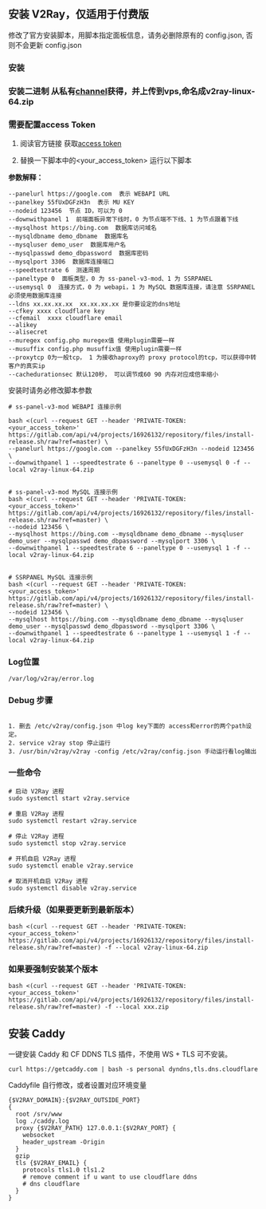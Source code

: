 ## 安装 V2Ray，仅适用于付费版

修改了官方安装脚本，用脚本指定面板信息，请务必删除原有的 config.json, 否则不会更新 config.json

### 安装 

### 安装二进制 从私有[channel](https://t.me/joinchat/AAAAAEnb_cwGUyQ2PLgt-g)获得，并上传到vps,命名成v2ray-linux-64.zip

### 需要配置access Token
1. 阅读官方链接 获取[access token](https://docs.gitlab.com/ee/user/profile/personal_access_tokens.html)

2. 替换一下脚本中的<your_access_token>
运行以下脚本

**参数解释：**

~~~
--panelurl https://google.com  表示 WEBAPI URL
--panelkey 55fUxDGFzH3n  表示 MU KEY
--nodeid 123456  节点 ID，可以为 0
--downwithpanel 1  前端面板异常下线时，0 为节点端不下线、1 为节点跟着下线
--mysqlhost https://bing.com  数据库访问域名
--mysqldbname demo_dbname  数据库名
--mysqluser demo_user  数据库用户名
--mysqlpasswd demo_dbpassword  数据库密码
--mysqlport 3306  数据库连接端口
--speedtestrate 6  测速周期
--paneltype 0  面板类型，0 为 ss-panel-v3-mod、1 为 SSRPANEL
--usemysql 0  连接方式，0 为 webapi，1 为 MySQL 数据库连接，请注意 SSRPANEL 必须使用数据库连接
--ldns xx.xx.xx.xx  xx.xx.xx.xx 是你要设定的dns地址
--cfkey xxxx cloudflare key
--cfemail  xxxx cloudflare email
--alikey  
--alisecret 
--muregex config.php muregex值 使用plugin需要一样
--musuffix config.php musuffix值 使用plugin需要一样
--proxytcp 0为一般tcp， 1 为接收haproxy的 proxy protocol的tcp，可以获得中转客户的真实ip
--cachedurationsec 默认120秒， 可以调节成60 90 内存对应成倍率缩小
~~~

安装时请务必修改脚本参数

~~~
# ss-panel-v3-mod WEBAPI 连接示例

bash <(curl --request GET --header 'PRIVATE-TOKEN: <your_access_token>' https://gitlab.com/api/v4/projects/16926132/repository/files/install-release.sh/raw?ref=master) \
--panelurl https://google.com --panelkey 55fUxDGFzH3n --nodeid 123456 \
--downwithpanel 1 --speedtestrate 6 --paneltype 0 --usemysql 0 -f --local v2ray-linux-64.zip


# ss-panel-v3-mod MySQL 连接示例
bash <(curl --request GET --header 'PRIVATE-TOKEN: <your_access_token>' https://gitlab.com/api/v4/projects/16926132/repository/files/install-release.sh/raw?ref=master) \
--nodeid 123456 \
--mysqlhost https://bing.com --mysqldbname demo_dbname --mysqluser demo_user --mysqlpasswd demo_dbpassword --mysqlport 3306 \
--downwithpanel 1 --speedtestrate 6 --paneltype 0 --usemysql 1 -f --local v2ray-linux-64.zip


# SSRPANEL MySQL 连接示例
bash <(curl --request GET --header 'PRIVATE-TOKEN: <your_access_token>' https://gitlab.com/api/v4/projects/16926132/repository/files/install-release.sh/raw?ref=master) \
--nodeid 123456 \
--mysqlhost https://bing.com --mysqldbname demo_dbname --mysqluser demo_user --mysqlpasswd demo_dbpassword --mysqlport 3306 \
--downwithpanel 1 --speedtestrate 6 --paneltype 1 --usemysql 1 -f --local v2ray-linux-64.zip
~~~

### Log位置

```
/var/log/v2ray/error.log
```

### Debug 步骤

```

1. 删去 /etc/v2ray/config.json 中log key下面的 access和error的两个path设定。
2. service v2ray stop 停止运行
3. /usr/bin/v2ray/v2ray -config /etc/v2ray/config.json 手动运行看log输出

```

### 一些命令

```
# 启动 V2Ray 进程
sudo systemctl start v2ray.service

# 重启 V2Ray 进程
sudo systemctl restart v2ray.service

# 停止 V2Ray 进程
sudo systemctl stop v2ray.service

# 开机自启 V2Ray 进程
sudo systemctl enable v2ray.service

# 取消开机自启 V2Ray 进程
sudo systemctl disable v2ray.service
```


### 后续升级（如果要更新到最新版本）

```
bash <(curl --request GET --header 'PRIVATE-TOKEN: <your_access_token>' https://gitlab.com/api/v4/projects/16926132/repository/files/install-release.sh/raw?ref=master) -f --local v2ray-linux-64.zip
```

### 如果要强制安装某个版本

```
bash <(curl --request GET --header 'PRIVATE-TOKEN: <your_access_token>' https://gitlab.com/api/v4/projects/16926132/repository/files/install-release.sh/raw?ref=master) -f --local xxx.zip
```


## 安装 Caddy

一键安装 Caddy 和 CF DDNS TLS 插件，不使用 WS + TLS 可不安装。

```
curl https://getcaddy.com | bash -s personal dyndns,tls.dns.cloudflare
```

Caddyfile 自行修改，或者设置对应环境变量

```
{$V2RAY_DOMAIN}:{$V2RAY_OUTSIDE_PORT}
{
  root /srv/www
  log ./caddy.log
  proxy {$V2RAY_PATH} 127.0.0.1:{$V2RAY_PORT} {
    websocket
    header_upstream -Origin
  }
  gzip
  tls {$V2RAY_EMAIL} {
    protocols tls1.0 tls1.2
    # remove comment if u want to use cloudflare ddns
    # dns cloudflare
  }
}
```